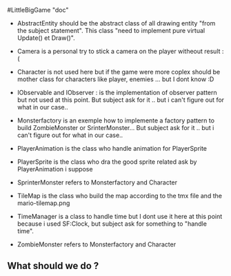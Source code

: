 #LittleBigGame "doc"

- AbstractEntity should be the abstract class of all drawing entity "from the subject statement". This class "need to implement pure virtual Update() et Draw()".

- Camera is a personal try to stick a camera on the player witheout result :(

- Character is not used here but if the game were more coplex should be mother class for characters like player, enemies ... but I dont know :D

- IObservable and IObserver : is the implementation of observer pattern but not used at this point. But subject ask for it .. but i can't figure out for what in our case..

- Monsterfactory is an exemple how to implemente a factory pattern to build ZombieMonster or SrinterMonster... But subject ask for it .. but i can't figure out for what in our case..

- PlayerAnimation is the class who handle animation for PlayerSprite

- PlayerSprite is the class who dra the good sprite related ask by PlayerAnimation i suppose

- SprinterMonster refers to Monsterfactory and Character

- TileMap is the class who build the map according to the tmx file and the mario-tilemap.png

- TimeManager is a class to handle time but I dont use it here at this point because i used SF:Clock, but subject ask for something to "handle time".

- ZombieMonster refers to Monsterfactory and Character

## What should we do ?




 

